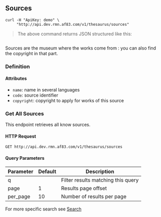 ## Sources

```shell
curl -H "ApiKey: demo" \
     "http://api.dev.rmn.af83.com/v1/thesaurus/sources"
```

> The above command returns JSON structured like this:

<pre class="live_requests" data-path="/v1/thesaurus/sources">
</pre>

Sources are the museum where the works come from : you can also find the copyright in that part.

### Definition

#### Attributes

* `name`: name in several languages
* `code`: source identifier
* `copyright`: copyright to apply for works of this source

### Get All Sources

This endpoint retrieves all know sources.

#### HTTP Request

`GET http://api.dev.rmn.af83.com/v1/thesaurus/sources`

#### Query Parameters

Parameter              | Default  | Description
---------              | -------  | -----------
q                      |          | Filter results matching this query
page                   | 1        | Results page offset
per_page               | 10       | Number of results per page

For more specific search see [Search](/?shell#search)
